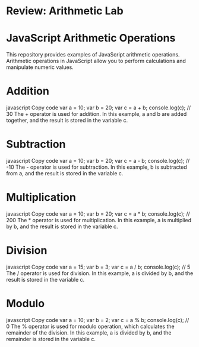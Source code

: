 # Review: Arithmetic Lab

# JavaScript Arithmetic Operations
This repository provides examples of JavaScript arithmetic operations. Arithmetic operations in JavaScript allow you to perform calculations and manipulate numeric values.

# Addition

javascript
Copy code
var a = 10;
var b = 20;
var c = a + b;
console.log(c); // 30
The + operator is used for addition. In this example, a and b are added together, and the result is stored in the variable c.

# Subtraction

javascript
Copy code
var a = 10;
var b = 20;
var c = a - b;
console.log(c); // -10
The - operator is used for subtraction. In this example, b is subtracted from a, and the result is stored in the variable c.

# Multiplication

javascript
Copy code
var a = 10;
var b = 20;
var c = a * b;
console.log(c); // 200
The * operator is used for multiplication. In this example, a is multiplied by b, and the result is stored in the variable c.

# Division

javascript
Copy code
var a = 15;
var b = 3;
var c = a / b;
console.log(c); // 5
The / operator is used for division. In this example, a is divided by b, and the result is stored in the variable c.

# Modulo

javascript
Copy code
var a = 10;
var b = 2;
var c = a % b;
console.log(c); // 0
The % operator is used for modulo operation, which calculates the remainder of the division. In this example, a is divided by b, and the remainder is stored in the variable c.

[pemdas]: https://en.wikipedia.org/wiki/Order_of_operations
